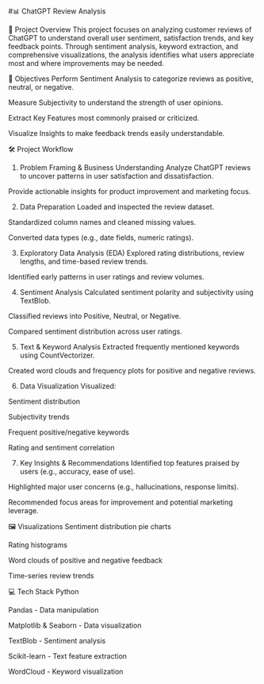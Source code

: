 #📊 ChatGPT Review Analysis

📌 Project Overview
This project focuses on analyzing customer reviews of ChatGPT to understand overall user sentiment, satisfaction trends, and key feedback points. Through sentiment analysis, keyword extraction, and comprehensive visualizations, the analysis identifies what users appreciate most and where improvements may be needed.

🎯 Objectives
Perform Sentiment Analysis to categorize reviews as positive, neutral, or negative.

Measure Subjectivity to understand the strength of user opinions.

Extract Key Features most commonly praised or criticized.

Visualize Insights to make feedback trends easily understandable.

🛠️ Project Workflow
1. Problem Framing & Business Understanding
Analyze ChatGPT reviews to uncover patterns in user satisfaction and dissatisfaction.

Provide actionable insights for product improvement and marketing focus.

2. Data Preparation
Loaded and inspected the review dataset.

Standardized column names and cleaned missing values.

Converted data types (e.g., date fields, numeric ratings).

3. Exploratory Data Analysis (EDA)
Explored rating distributions, review lengths, and time-based review trends.

Identified early patterns in user ratings and review volumes.

4. Sentiment Analysis
Calculated sentiment polarity and subjectivity using TextBlob.

Classified reviews into Positive, Neutral, or Negative.

Compared sentiment distribution across user ratings.

5. Text & Keyword Analysis
Extracted frequently mentioned keywords using CountVectorizer.

Created word clouds and frequency plots for positive and negative reviews.

6. Data Visualization
Visualized:

Sentiment distribution

Subjectivity trends

Frequent positive/negative keywords

Rating and sentiment correlation

7. Key Insights & Recommendations
Identified top features praised by users (e.g., accuracy, ease of use).

Highlighted major user concerns (e.g., hallucinations, response limits).

Recommended focus areas for improvement and potential marketing leverage.

🖼️ Visualizations
Sentiment distribution pie charts

Rating histograms

Word clouds of positive and negative feedback

Time-series review trends

💻 Tech Stack
Python

Pandas - Data manipulation

Matplotlib & Seaborn - Data visualization

TextBlob - Sentiment analysis

Scikit-learn - Text feature extraction

WordCloud - Keyword visualization

